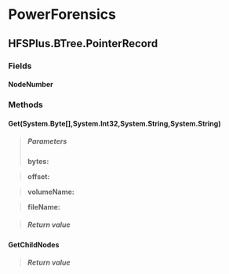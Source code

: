 ﻿# PowerForensics


## HFSPlus.BTree.PointerRecord

### Fields

#### NodeNumber

### Methods


#### Get(System.Byte[],System.Int32,System.String,System.String)

> ##### Parameters
> **bytes:** 

> **offset:** 

> **volumeName:** 

> **fileName:** 

> ##### Return value
> 

#### GetChildNodes

> ##### Return value
> 